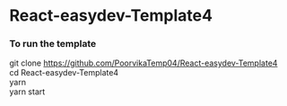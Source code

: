 # React-easydev-Template4

### To run the template
git clone https://github.com/PoorvikaTemp04/React-easydev-Template4 \
cd React-easydev-Template4 \
yarn \
yarn start
